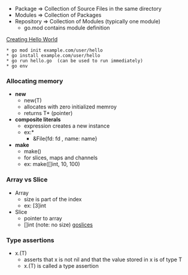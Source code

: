 * Package => Collection of Source Files in the same directory
* Modules => Collection of Packages
* Repository => Collection of Modules (typically one module)
    * go.mod contains module definition

[Creating Hello World](https://golang.org/doc/code.html)

    * go mod init example.com/user/hello
    * go install example.com/user/hello
    * go run hello.go  (can be used to run immediately)
    * go env

### Allocating memory
* __new__
    * new(T)
    * allocates with zero initialized memroy
    * returns T* (pointer)
* __composite literals__
    * expression creates a new instance
    * ex:*
        * &File{fd: fd , name: name}
* __make__
    * make()
    * for slices, maps and channels
    * ex: make([]int, 10, 100)

### Array vs Slice
* Array
    * size is part of the index
    * ex: [3]int
* Slice
    * pointer to array
    * []int  (note: no size)
[goslices](https://blog.golang.org/slices)


### Type assertions
* x.(T)
    * asserts that x is not nil and that the value stored in x is of type T
    * x.(T) is called a type assertion